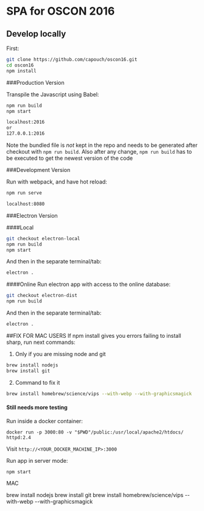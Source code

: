 # SPA for OSCON 2016

## Develop locally

First:

```bash
git clone https://github.com/capouch/oscon16.git
cd oscon16
npm install
```

###Production Version

Transpile the Javascript using Babel:

```bash
npm run build
npm start
```
```bash
localhost:2016
or
127.0.0.1:2016
```
Note the bundled file is *not* kept in the repo and needs to be generated after
checkout with `npm run build`. Also after any change, `npm run build` has to be
executed to get the newest version of the code


###Development Version

Run with webpack, and have hot reload:

```bash
npm run serve
```
```bash
localhost:8080
```

###Electron Version

####Local
```bash
git checkout electron-local
npm run build
npm start
```
And then in the separate terminal/tab:

```bash
electron .
```

####Online
Run electron app with access to the online database:

```bash
git checkout electron-dist
npm run build
```
And then in the separate terminal/tab:

```bash
electron .
```

##FIX FOR MAC USERS
If npm install gives you errors failing to install sharp, run next commands:

1. Only if you are missing node and git
```bash
brew install nodejs
brew install git
```
2. Command to fix it
```bash
brew install homebrew/science/vips --with-webp --with-graphicsmagick
```


#### Still needs more testing
Run inside a docker container:

```
docker run -p 3000:80 -v "$PWD"/public:/usr/local/apache2/htdocs/ httpd:2.4
```

Visit `http://<YOUR_DOCKER_MACHINE_IP>:3000`

Run app in server mode:

```
npm start
```









MAC

brew install nodejs
brew install git
brew install homebrew/science/vips --with-webp --with-graphicsmagick
